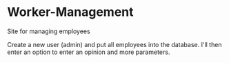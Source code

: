 # Worker-Management
Site for managing employees

Create a new user (admin) and put all employees into the database.
I'll then enter an option to enter an opinion and more parameters.
